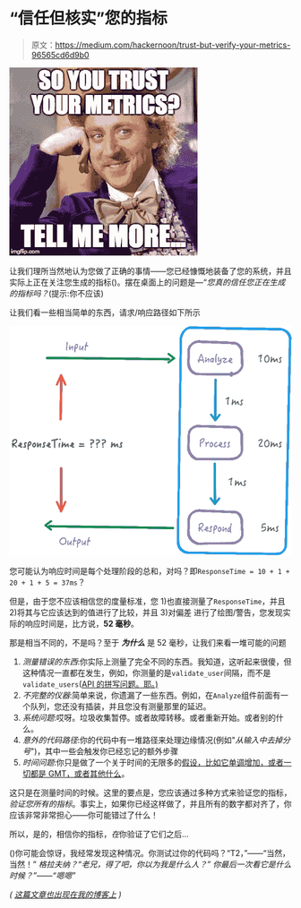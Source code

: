 # “信任但核实”您的指标

> 原文：<https://medium.com/hackernoon/trust-but-verify-your-metrics-96565cd6d9b0>

![](img/446ae5ad41d36a264230ec81fa6029ce.png)

让我们理所当然地认为您做了正确的事情——您已经慷慨地装备了您的系统，并且实际上正在关注您生成的指标()。摆在桌面上的问题是—“*您真的信任您正在生成的指标吗？*(提示:你不应该)

让我们看一些相当简单的东西，请求/响应路径如下所示

![](img/503e58a5facf3438a3862eb802023c94.png)

您可能认为响应时间是每个处理阶段的总和，对吗？即`ResponseTime = 10 + 1 + 20 + 1 + 5 = 37ms`？

但是，由于您不应该相信您的度量标准，您
1)也直接测量了`ResponseTime`，并且
2)将其与它应该达到的值进行了比较，并且
3)对偏差
进行了绘图/警告，您发现实际的响应时间是，比方说，**52 毫秒**。

那是相当不同的，不是吗？至于 ***为什么*** 是 52 毫秒，让我们来看一堆可能的问题

1.  *测量错误的东西*:你实际上测量了完全不同的东西。我知道，这听起来很傻，但这种情况一直都在发生，例如，你测量的是`validate_user`间隔，而不是`validate_users`([API 的拼写问题。耶。)](https://dieswaytoofast.blogspot.com/2018/08/preventing-your-api-from-failing.html)
2.  *不完整的仪器*:简单来说，你遗漏了一些东西。例如，在`Analyze`组件前面有一个队列，您还没有插装，并且您没有测量那里的延迟。
3.  *系统问题*:哎呀。垃圾收集暂停。或者故障转移。或者重新开始。或者别的什么。
4.  *意外的代码路径*:你的代码中有一堆路径来处理边缘情况(例如"*从输入中去掉分号*")，其中一些会触发你已经忘记的额外步骤
5.  *时间问题*:你只是做了一个关于时间的无限多的[假设，比如它单调增加，或者一切都是 GMT，或者其他什么](/@dieswaytoofast/we-dont-need-vector-clocks-we-ve-got-ntp-cowboydeveloper-3dc3883dfb55)。

这只是在测量时间的时候。这里的要点是，您应该通过多种方式来验证您的指标，*验证您所有的指标*。事实上，如果你已经这样做了，并且所有的数字都对齐了，你应该非常非常担心——你可能错过了什么！

所以，是的，相信你的指标，*在*你验证了它们之后…

()你可能会惊讶，我经常发现这种情况。你测试过你的代码吗？“T2，”——“当然，当然！”
*格拉夫纳？“老兄，得了吧，你以为我是什么人？”
*你最后一次看它是什么时候？*”——“嗯嗯”*

*(* [*这篇文章也出现在我的博客上*](https://dieswaytoofast.blogspot.com/2018/09/trust-but-verify-your-metrics.html) *)*